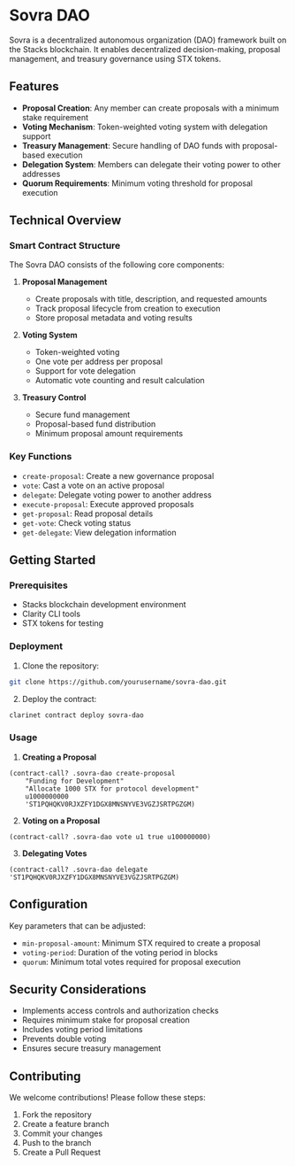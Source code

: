 # Sovra DAO

Sovra is a decentralized autonomous organization (DAO) framework built on the Stacks blockchain. It enables decentralized decision-making, proposal management, and treasury governance using STX tokens.

## Features

- **Proposal Creation**: Any member can create proposals with a minimum stake requirement
- **Voting Mechanism**: Token-weighted voting system with delegation support
- **Treasury Management**: Secure handling of DAO funds with proposal-based execution
- **Delegation System**: Members can delegate their voting power to other addresses
- **Quorum Requirements**: Minimum voting threshold for proposal execution

## Technical Overview

### Smart Contract Structure

The Sovra DAO consists of the following core components:

1. **Proposal Management**
   - Create proposals with title, description, and requested amounts
   - Track proposal lifecycle from creation to execution
   - Store proposal metadata and voting results

2. **Voting System**
   - Token-weighted voting
   - One vote per address per proposal
   - Support for vote delegation
   - Automatic vote counting and result calculation

3. **Treasury Control**
   - Secure fund management
   - Proposal-based fund distribution
   - Minimum proposal amount requirements

### Key Functions

- `create-proposal`: Create a new governance proposal
- `vote`: Cast a vote on an active proposal
- `delegate`: Delegate voting power to another address
- `execute-proposal`: Execute approved proposals
- `get-proposal`: Read proposal details
- `get-vote`: Check voting status
- `get-delegate`: View delegation information

## Getting Started

### Prerequisites

- Stacks blockchain development environment
- Clarity CLI tools
- STX tokens for testing

### Deployment

1. Clone the repository:
```bash
git clone https://github.com/yourusername/sovra-dao.git
```

2. Deploy the contract:
```bash
clarinet contract deploy sovra-dao
```

### Usage

1. **Creating a Proposal**
```clarity
(contract-call? .sovra-dao create-proposal 
    "Funding for Development" 
    "Allocate 1000 STX for protocol development" 
    u1000000000 
    'ST1PQHQKV0RJXZFY1DGX8MNSNYVE3VGZJSRTPGZGM)
```

2. **Voting on a Proposal**
```clarity
(contract-call? .sovra-dao vote u1 true u100000000)
```

3. **Delegating Votes**
```clarity
(contract-call? .sovra-dao delegate 'ST1PQHQKV0RJXZFY1DGX8MNSNYVE3VGZJSRTPGZGM)
```

## Configuration

Key parameters that can be adjusted:

- `min-proposal-amount`: Minimum STX required to create a proposal
- `voting-period`: Duration of the voting period in blocks
- `quorum`: Minimum total votes required for proposal execution

## Security Considerations

- Implements access controls and authorization checks
- Requires minimum stake for proposal creation
- Includes voting period limitations
- Prevents double voting
- Ensures secure treasury management

## Contributing

We welcome contributions! Please follow these steps:

1. Fork the repository
2. Create a feature branch
3. Commit your changes
4. Push to the branch
5. Create a Pull Request

